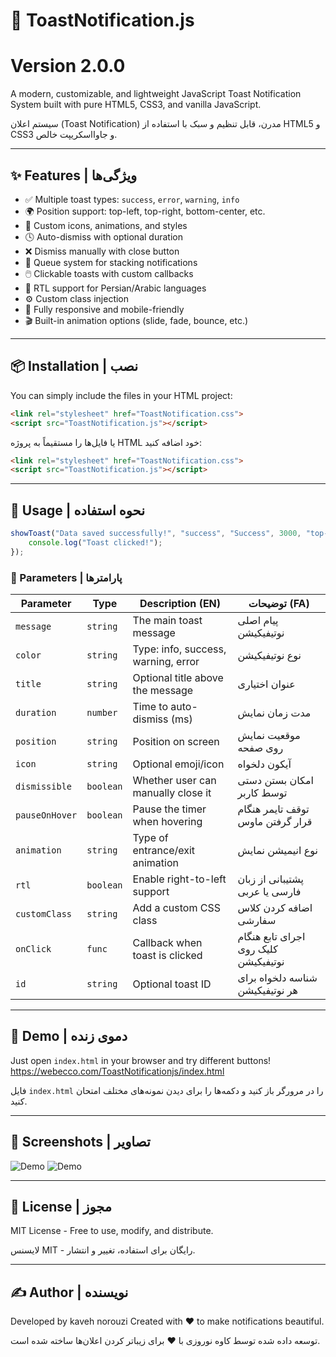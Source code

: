 
# 🍞 ToastNotification.js
# Version 2.0.0
A modern, customizable, and lightweight JavaScript Toast Notification System built with pure HTML5, CSS3, and vanilla JavaScript.

سیستم اعلان (Toast Notification) مدرن، قابل تنظیم و سبک با استفاده از HTML5 و CSS3 و جاوااسکریپت خالص.

---

## ✨ Features | ویژگی‌ها

- ✅ Multiple toast types: `success`, `error`, `warning`, `info`
- 🌍 Position support: top-left, top-right, bottom-center, etc.
- 🎨 Custom icons, animations, and styles
- 🕓 Auto-dismiss with optional duration
- ❌ Dismiss manually with close button
- 🔁 Queue system for stacking notifications
- 🖱️ Clickable toasts with custom callbacks
- 📜 RTL support for Persian/Arabic languages
- ⚙️ Custom class injection
- 🧪 Fully responsive and mobile-friendly
- 🎬 Built-in animation options (slide, fade, bounce, etc.)

---

## 📦 Installation | نصب

You can simply include the files in your HTML project:

```html
<link rel="stylesheet" href="ToastNotification.css">
<script src="ToastNotification.js"></script>
```

یا فایل‌ها را مستقیماً به پروژه HTML خود اضافه کنید:

```html
<link rel="stylesheet" href="ToastNotification.css">
<script src="ToastNotification.js"></script>
```

---

## 🚀 Usage | نحوه استفاده

```javascript
showToast("Data saved successfully!", "success", "Success", 3000, "top-right", "✅", true, true, "slide", false, "my-toast", () => {
    console.log("Toast clicked!");
});
```

### 🔧 Parameters | پارامترها

| Parameter       | Type      | Description (EN)                              | توضیحات (FA)                           |
|----------------|-----------|-----------------------------------------------|----------------------------------------|
| `message`       | `string`  | The main toast message                       | پیام اصلی نوتیفیکیشن                  |
| `color`         | `string`  | Type: info, success, warning, error          | نوع نوتیفیکیشن                         |
| `title`         | `string`  | Optional title above the message             | عنوان اختیاری                         |
| `duration`      | `number`  | Time to auto-dismiss (ms)                    | مدت زمان نمایش                        |
| `position`      | `string`  | Position on screen                           | موقعیت نمایش روی صفحه                 |
| `icon`          | `string`  | Optional emoji/icon                          | آیکون دلخواه                          |
| `dismissible`   | `boolean` | Whether user can manually close it           | امکان بستن دستی توسط کاربر            |
| `pauseOnHover`  | `boolean` | Pause the timer when hovering                | توقف تایمر هنگام قرار گرفتن ماوس       |
| `animation`     | `string`  | Type of entrance/exit animation              | نوع انیمیشن نمایش                     |
| `rtl`           | `boolean` | Enable right-to-left support                 | پشتیبانی از زبان فارسی یا عربی        |
| `customClass`   | `string`  | Add a custom CSS class                       | اضافه کردن کلاس سفارشی                 |
| `onClick`       | `func`    | Callback when toast is clicked               | اجرای تابع هنگام کلیک روی نوتیفیکیشن  |
| `id`            | `string`  | Optional toast ID                            | شناسه دلخواه برای هر نوتیفیکیشن       |

---

## 📂 Demo | دموی زنده

Just open `index.html` in your browser and try different buttons!
https://webecco.com/ToastNotificationjs/index.html

فایل `index.html` را در مرورگر باز کنید و دکمه‌ها را برای دیدن نمونه‌های مختلف امتحان کنید.

---

## 📸 Screenshots | تصاویر

![Demo](demo1.png)
![Demo](demo2.png)

---

## 📜 License | مجوز

MIT License - Free to use, modify, and distribute.

لایسنس MIT - رایگان برای استفاده، تغییر و انتشار.

---

## ✍️ Author | نویسنده

Developed by kaveh norouzi 
Created with ❤️ to make notifications beautiful.

توسعه داده شده توسط کاوه نوروزی
با ❤️ برای زیباتر کردن اعلان‌ها ساخته شده است.
